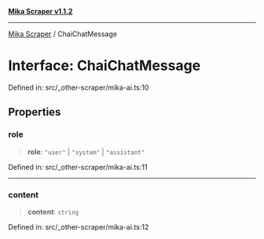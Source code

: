 [**Mika Scraper v1.1.2**](../README.md)

***

[Mika Scraper](../README.md) / ChaiChatMessage

# Interface: ChaiChatMessage

Defined in: src/\_other-scraper/mika-ai.ts:10

## Properties

### role

> **role**: `"user"` \| `"system"` \| `"assistant"`

Defined in: src/\_other-scraper/mika-ai.ts:11

***

### content

> **content**: `string`

Defined in: src/\_other-scraper/mika-ai.ts:12
